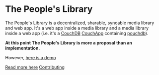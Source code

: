 # The People's Library

The People's Library is a decentralized, sharable, syncable media library and web app. 
It's a web app inside a media library and a media library inside a web app (i.e. it's a [CouchDB](http://couchdb.apache.org/) [CouchApp](http://couchdb.readthedocs.org/en/latest/couchapp/) containing [pouchdb](http://pouchdb.com/)).

**__At this point The People's Library is more a proposal than an implementation.__**

However, [here is a demo](http://owise1.cloudant.com/peoples-lib/_design/peoples-lib/index.html)

[Read more here](/docs/background.md)
[Contributing](/doc/development.md)